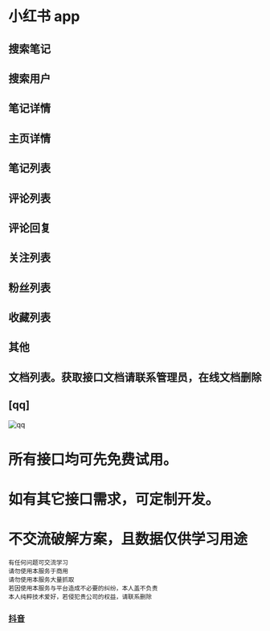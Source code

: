 <!--11  
# xiaohongshu
##  小红书数据采集， 原生官方api, 支持日采400万+！
##  数据均为app实时数据，非市面上缓存数据，请自行鉴定。

### 返回code常用状态码说明
|状态码|说明|
|--|--|
|0|仅表示请求成功|
|401004|用户不存在,请先开户|
|401005|用户被锁定|
|401017|次数用完|
|401018|token缺失|
|500001|系统内部异常|
|500002|请求有问题|

 
## 1.搜索笔记
```
/xhs/searchNote
```

### 参数:
|参数名|类型|必选|说明|
|--|:--:|:--:|:--|
|token|string|是|访问凭证|
|kw|string|是|关键词|
|sortType|string|是|0=综合，1=最热，2=最新|
|searchType|string|是|0=默认，1=图文，2=视频|
|pageIndex|int|是|1=默认，翻页参数1-50页|


## 2.搜索用户
```
/xhs/searchUser
```
### 参数:
|参数名|类型|必选|说明|
|--|:--:|:--:|:--|
|token|string|是|访问凭证|
|kw|string|是|关键词|
|pageIndex|int|是|1=默认，翻页参数1-50页|

## 3.用户信息
```
/xhs/user/detail
```
### 参数:
|参数名|类型|必选|说明|
|--|:--:|:--:|:--|
|token|string|是|访问凭证|
|userId|string|是|用户id|


## 4.用户笔记列表
```
/xhs/note/list
```
### 参数:
|参数名|类型|必选|说明|
|--|:--:|:--:|:--|
|token|string|是|访问凭证|
|userId|string|是|用户ID|
|pageIndex|string|是|翻页参数，首次默认为0，根据返回结果cursor获取下一页|

## 5.评论列表
```
/xhs/note/comments
```
### 参数:
|参数名|类型|必选|说明|
|--|:--:|:--:|:--|
|token|string|是|访问凭证|
|noteId|string|是|笔记id|
|startId|string|是|0=默认，根据返回结果最后target_comment里面的id作为下一页翻页参数, 也可以直接用最后一个评论的ID|

## 6.评论回复
```
/xhs/note/comment_reply
```
### 参数:
|参数名|类型|必选|说明|
|--|:--:|:--:|:--|
|token|string|是|访问凭证|
|noteId|string|是|笔记id|
|commentId|string|否|评论组id|
|startId|string|否|评论组第一个评论的id|

## 7.笔记详情
```
/xhs/note/detail
```
### 参数:
|参数名|类型|必选|说明|
|--|:--:|:--:|:--|
|token|string|是|访问凭证|
|noteId|string|是|笔记id|


## 8.关注列表
```
/xhs/user/focus
```
### 参数:
|参数名|类型|必选|说明|
|--|:--:|:--:|:--|
|token|string|是|访问凭证|
|userId|string|是|用户ID|
|pageIndex|string|是|翻页参数，默认=0，根据返回结果cursor获取下一页|

## 9.粉丝列表
```
/xhs/user/fans
```
### 参数:
|参数名|类型|必选|说明|
|--|:--:|:--:|:--|
|token|string|是|访问凭证|
|userId|string|是|用户ID|
|pageIndex|string|是|翻页参数，默认=0，根据返回结果cursor获取下一页|


## 10.收藏列表
```
/xhs/user/faver
```
### 参数:
|参数名|类型|必选|说明|
|--|:--:|:--:|:--|
|token|string|是|访问凭证|
|userId|string|是|用户ID|
|pageIndex|string|是|翻页参数，默认=0，根据返回结果cursor获取下一页|



## 其他
### 调用次数/剩余次数查询
```
/user/reqCount
```
|参数名|类型|必选|说明|
|--|:--:|:--:|:--|
|token|string|是|访问凭证|

-->

# 小红书 app 
## 搜索笔记
## 搜索用户
## 笔记详情
## 主页详情
## 笔记列表
## 评论列表
## 评论回复
## 关注列表
## 粉丝列表
## 收藏列表
## 其他
## 文档列表。获取接口文档请联系管理员，在线文档删除
## [qq]
 ![qq](https://qr.api.cli.im/newqr/create?data=https%253A%252F%252Fqm.qq.com%252Fcgi-bin%252Fqm%252Fqr%253Fk%253DgsXU_14bQsI8BdSevrFzHU7vIYnRCnFQ%2526noverify%253D0&level=H&transparent=false&bgcolor=%23FFFFFF&forecolor=%23000000&blockpixel=12&marginblock=1&logourl=&logoshape=no&size=500&kid=cliim&key=211db538a2ba8c28441f5d952fe165db)

# 所有接口均可先免费试用。
# 如有其它接口需求，可定制开发。
# 不交流破解方案，且数据仅供学习用途

```
有任何问题可交流学习  
请勿使用本服务于商用   
请勿使用本服务大量抓取   
若因使用本服务与平台造成不必要的纠纷，本人盖不负责  
本人纯粹技术爱好，若侵犯贵公司的权益，请联系删除
``` 

### [抖音](https://github.com/canglingzhiyue/douyin)
 <!--
 ![qq](https://qr.api.cli.im/newqr/create?data=https%253A%252F%252Fqm.qq.com%252Fcgi-bin%252Fqm%252Fqr%253Fk%253DgsXU_14bQsI8BdSevrFzHU7vIYnRCnFQ%2526noverify%253D0&level=H&transparent=false&bgcolor=%23FFFFFF&forecolor=%23000000&blockpixel=12&marginblock=1&logourl=&logoshape=no&size=500&kid=cliim&key=211db538a2ba8c28441f5d952fe165db)

~~### 或者添加TG(@XHSAPI)：~~
###
~~![tg](https://api.isoyu.com/qr/?m=0&e=L&p=10&url=https%3A%2F%2Ft.me%2Fxhsapi)~~

~~### [拼多多(暂停)](https://github.com/canglingzhiyue/pdd)~~ 
-->
